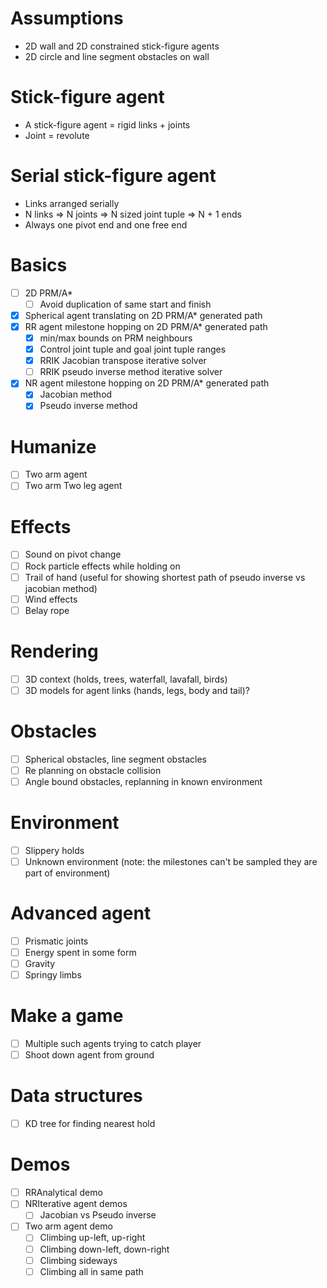 # Assumptions
- 2D wall and 2D constrained stick-figure agents
- 2D circle and line segment obstacles on wall

# Stick-figure agent
- A stick-figure agent = rigid links + joints
- Joint = revolute

# Serial stick-figure agent
- Links arranged serially
- N links => N joints => N sized joint tuple => N + 1 ends
- Always one pivot end and one free end

# Basics
- [ ] 2D PRM/A*
    - [ ] Avoid duplication of same start and finish
- [x] Spherical agent translating on 2D PRM/A* generated path
- [x] RR agent milestone hopping on 2D PRM/A* generated path
    - [x] min/max bounds on PRM neighbours
    - [x] Control joint tuple and goal joint tuple ranges
    - [x] RRIK Jacobian transpose iterative solver
    - [ ] RRIK pseudo inverse method iterative solver
- [x] NR agent milestone hopping on 2D PRM/A* generated path
    - [x] Jacobian method
    - [x] Pseudo inverse method

# Humanize
- [ ] Two arm agent
- [ ] Two arm Two leg agent

# Effects
- [ ] Sound on pivot change
- [ ] Rock particle effects while holding on
- [ ] Trail of hand (useful for showing shortest path of pseudo inverse vs jacobian method)
- [ ] Wind effects
- [ ] Belay rope

# Rendering
- [ ] 3D context (holds, trees, waterfall, lavafall, birds)
- [ ] 3D models for agent links (hands, legs, body and tail)?

# Obstacles
- [ ] Spherical obstacles, line segment obstacles
- [ ] Re planning on obstacle collision
- [ ] Angle bound obstacles, replanning in known environment

# Environment
- [ ] Slippery holds
- [ ] Unknown environment (note: the milestones can't be sampled they are part of environment)

# Advanced agent
- [ ] Prismatic joints
- [ ] Energy spent in some form
- [ ] Gravity
- [ ] Springy limbs

# Make a game
- [ ] Multiple such agents trying to catch player
- [ ] Shoot down agent from ground

# Data structures
- [ ] KD tree for finding nearest hold

# Demos
- [ ] RRAnalytical demo
- [ ] NRIterative agent demos
    - [ ] Jacobian vs Pseudo inverse
- [ ] Two arm agent demo
    - [ ] Climbing up-left, up-right
    - [ ] Climbing down-left, down-right
    - [ ] Climbing sideways
    - [ ] Climbing all in same path
